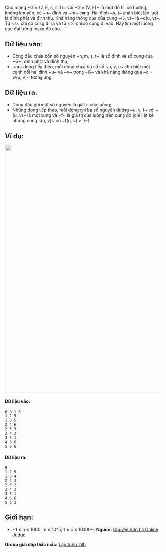 Cho mạng ~G = (V, E, c, s, t)~ với ~G = (V, E)~ là một đồ thị có hướng, không khuyên, có ~n~ đỉnh và ~m~ cung. Hai đỉnh ~s, t~ phân biệt lần lượt là đỉnh phát và đỉnh thu. Khả năng thông qua của cung ~(u, v)~ là ~c(u, v)~. Từ ~s~ chỉ có cung đi ra và từ ~t~ chỉ có cung đi vào. Hãy tìm một luồng cực đại trêng mạng đã cho.

## Dữ liệu vào:
- Dòng đầu chứa bốn số nguyên ~n, m, s, t~ là số đỉnh và số cung của ~G~, đỉnh phát và đỉnh thu;
- ~m~ dòng tiếp theo, mỗi dòng chứa ba số số ~u, v, c~ cho biết một cạnh nối hai đỉnh ~u~ và ~v~ trong ~G~ và khả năng thông qua ~c = w(u, v)~ tương ứng.

## Dữ liệu ra:
- Dòng đầu ghi một số nguyên là giá trị của luồng;
- Những dong tiếp theo, mỗi dòng ghi ba số nguyên dương ~u, v, f~ với ~(u, v)~ là một cung và ~f~ là giá trị của luồng trên cung đó (chỉ liệt kê những cung ~(u, v)~ có ~f(u, v) > 0~).

## Ví dụ:
<center><img src="/images/problems/556/HMAXFLOW.png" width="800px" /></center>

#### Dữ liệu vào:
```
6 8 1 6
1 2 5
1 3 5
2 4 6
2 5 3
3 4 3
3 5 1
4 6 6
5 6 6
```

#### Dữ liệu ra:
```
9
1 2 5
1 3 4
2 4 3
2 5 2
3 4 3
3 5 1
4 6 6
5 6 3
```

## Giới hạn:
- ~1 ≤ n ≤ 1000; m ≤ 10^5; 1 ≤ c ≤ 10000~.
**Nguồn:** [Chuyên Sơn La Online Judge](http://csloj.ddns.net/)

**Group giải đáp thắc mắc:** [Lập trình 24h](https://www.facebook.com/groups/1386904321519984)
